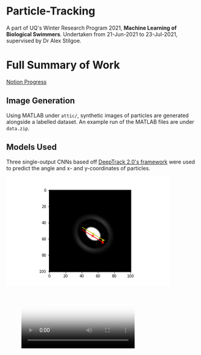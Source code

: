 # Particle-Tracking
A part of UQ's Winter Research Program 2021, __Machine Learning of Biological Swimmers__.
Undertaken from 21-Jun-2021 to 23-Jul-2021, supervised by Dr Alex Stilgoe.

# Full Summary of Work
[Notion Progress](https://courtneyzhan.notion.site/Winter-Research-Program-Update-c8dee9e6c5d94b8d9a0744a3be407cd2)

## Image Generation
Using MATLAB under `attic/`, synthetic images of particles are generated alongside a labelled dataset. An example run of the MATLAB files are under `data.zip`. 

## Models Used
Three single-output CNNs based off [DeepTrack 2.0's framework](https://github.com/softmatterlab/DeepTrack-2.0) were used to predict the angle and x- and y-coordinates of particles.  

![Sample Image Output. Predicted (red) against gold standard (yellow) coordinate and angles](https://raw.githubusercontent.com/courtneyzhan/particle-tracking/main/images/file043.png)

<figure class="video_container">
  <video controls="true" allowfullscreen="true" poster="path/to/poster_image.png">
    <source src="https://github.com/courtneyzhan/particle-tracking/blob/efb734cdc936d3111685d07151339de462c7b49e/images/short_animation.mp4" type="video/mp4">
  </video>
</figure>